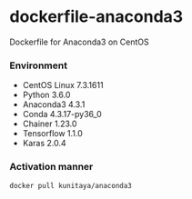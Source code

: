 # dockerfile-anaconda3
Dockerfile for Anaconda3 on CentOS

### Environment
* CentOS Linux 7.3.1611
* Python 3.6.0
* Anaconda3 4.3.1
* Conda 4.3.17-py36_0
* Chainer 1.23.0
* Tensorflow 1.1.0
* Karas 2.0.4

### Activation manner
```
docker pull kunitaya/anaconda3
```
